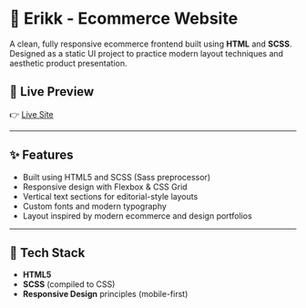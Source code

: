 # 🛒 Erikk - Ecommerce Website

A clean, fully responsive ecommerce frontend built using **HTML** and **SCSS**.  
Designed as a static UI project to practice modern layout techniques and aesthetic product presentation.

## 🚀 Live Preview

👉 [Live Site](https://shaikafrid1.github.io/Erikk---Ecommerce-Website/)

---

## ✨ Features

- Built using HTML5 and SCSS (Sass preprocessor)
- Responsive design with Flexbox & CSS Grid
- Vertical text sections for editorial-style layouts
- Custom fonts and modern typography
- Layout inspired by modern ecommerce and design portfolios

---

## 🔧 Tech Stack

- **HTML5**
- **SCSS** (compiled to CSS)
- **Responsive Design** principles (mobile-first)
